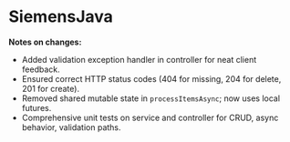 # SiemensJava
**Notes on changes:**
- Added validation exception handler in controller for neat client feedback.
- Ensured correct HTTP status codes (404 for missing, 204 for delete, 201 for create).
- Removed shared mutable state in `processItemsAsync`; now uses local futures.
- Comprehensive unit tests on service and controller for CRUD, async behavior, validation paths.
